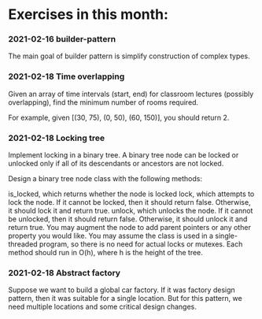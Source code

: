 # Exercises in this month:

### 2021-02-16 builder-pattern

The main goal of builder pattern is simplify construction of complex types.

### 2021-02-18 Time overlapping

Given an array of time intervals (start, end) for classroom lectures (possibly overlapping), find the minimum number of rooms required.

For example, given [(30, 75), (0, 50), (60, 150)], you should return 2.

### 2021-02-18 Locking tree

Implement locking in a binary tree. A binary tree node can be locked or unlocked only if all of its descendants or ancestors are not locked.

Design a binary tree node class with the following methods:

is_locked, which returns whether the node is locked
lock, which attempts to lock the node. If it cannot be locked, then it should return false. Otherwise, it should lock it and return true.
unlock, which unlocks the node. If it cannot be unlocked, then it should return false. Otherwise, it should unlock it and return true.
You may augment the node to add parent pointers or any other property you would like. You may assume the class is used in a single-threaded program, so there is no need for actual locks or mutexes. Each method should run in O(h), where h is the height of the tree.


### 2021-02-18 Abstract factory

Suppose we want to build a global car factory. If it was factory design pattern, then it was suitable for a single location. But for this pattern, we need multiple locations and some critical design changes.



